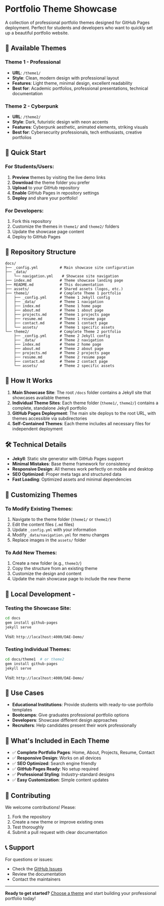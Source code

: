 # Portfolio Theme Showcase

A collection of professional portfolio themes designed for GitHub Pages deployment. Perfect for students and developers who want to quickly set up a beautiful portfolio website.

## 🎨 Available Themes

### Theme 1 - Professional
- **URL**: `/theme1/`
- **Style**: Clean, modern design with professional layout
- **Features**: Light theme, minimal design, excellent readability
- **Best for**: Academic portfolios, professional presentations, technical documentation

### Theme 2 - Cyberpunk
- **URL**: `/theme2/`
- **Style**: Dark, futuristic design with neon accents
- **Features**: Cyberpunk aesthetic, animated elements, striking visuals
- **Best for**: Cybersecurity professionals, tech enthusiasts, creative portfolios

## 🚀 Quick Start

### For Students/Users:
1. **Preview** themes by visiting the live demo links
2. **Download** the theme folder you prefer
3. **Upload** to your GitHub repository
4. **Enable** GitHub Pages in repository settings
5. **Deploy** and share your portfolio!

### For Developers:
1. Fork this repository
2. Customize the themes in `theme1/` and `theme2/` folders
3. Update the showcase page content
4. Deploy to GitHub Pages

## 📁 Repository Structure

```
docs/
├── _config.yml          # Main showcase site configuration
├── _data/
│   └── navigation.yml    # Showcase site navigation
├── index.md             # Theme showcase landing page
├── README.md            # This documentation
├── assets/              # Shared assets (logos, etc.)
├── theme1/              # Complete Theme 1 portfolio
│   ├── _config.yml      # Theme 1 Jekyll config
│   ├── _data/           # Theme 1 navigation
│   ├── index.md         # Theme 1 home page
│   ├── about.md         # Theme 1 about page
│   ├── projects.md      # Theme 1 projects page
│   ├── resume.md        # Theme 1 resume page
│   ├── contact.md       # Theme 1 contact page
│   └── assets/          # Theme 1 specific assets
└── theme2/              # Complete Theme 2 portfolio
    ├── _config.yml      # Theme 2 Jekyll config
    ├── _data/           # Theme 2 navigation
    ├── index.md         # Theme 2 home page
    ├── about.md         # Theme 2 about page
    ├── projects.md      # Theme 2 projects page
    ├── resume.md        # Theme 2 resume page
    ├── contact.md       # Theme 2 contact page
    └── assets/          # Theme 2 specific assets
```

## 🔧 How It Works

1. **Main Showcase Site**: The root `/docs` folder contains a Jekyll site that showcases available themes
2. **Individual Theme Sites**: Each theme folder (`theme1/`, `theme2/`) contains a complete, standalone Jekyll portfolio
3. **GitHub Pages Deployment**: The main site deploys to the root URL, with themes accessible via subdirectories
4. **Self-Contained Themes**: Each theme includes all necessary files for independent deployment

## 🛠️ Technical Details

- **Jekyll**: Static site generator with GitHub Pages support
- **Minimal Mistakes**: Base theme framework for consistency
- **Responsive Design**: All themes work perfectly on mobile and desktop
- **SEO Optimized**: Proper meta tags and structured data
- **Fast Loading**: Optimized assets and minimal dependencies

## 📝 Customizing Themes

### To Modify Existing Themes:
1. Navigate to the theme folder (`theme1/` or `theme2/`)
2. Edit the content files (`.md` files)
3. Update `_config.yml` with your information
4. Modify `_data/navigation.yml` for menu changes
5. Replace images in the `assets/` folder

### To Add New Themes:
1. Create a new folder (e.g., `theme3/`)
2. Copy the structure from an existing theme
3. Customize the design and content
4. Update the main showcase page to include the new theme

## 🔄 Local Development - 

### Testing the Showcase Site:
```bash
cd docs
gem install github-pages
jekyll serve
```
Visit: `http://localhost:4000/DAE-Demo/`

### Testing Individual Themes:
```bash
cd docs/theme1  # or theme2
gem install github-pages
jekyll serve
```
Visit: `http://localhost:4000/DAE-Demo/`

## 🎯 Use Cases

- **Educational Institutions**: Provide students with ready-to-use portfolio templates
- **Bootcamps**: Give graduates professional portfolio options
- **Developers**: Showcase different design approaches
- **Recruiters**: Help candidates present their work professionally

## 📄 What's Included in Each Theme

- ✅ **Complete Portfolio Pages**: Home, About, Projects, Resume, Contact
- ✅ **Responsive Design**: Works on all devices
- ✅ **SEO Optimized**: Search engine friendly
- ✅ **GitHub Pages Ready**: No setup required
- ✅ **Professional Styling**: Industry-standard designs
- ✅ **Easy Customization**: Simple content updates

## 🤝 Contributing

We welcome contributions! Please:
1. Fork the repository
2. Create a new theme or improve existing ones
3. Test thoroughly
4. Submit a pull request with clear documentation

## 📞 Support

For questions or issues:
- Check the [GitHub Issues](https://github.com/your-username/DAE-Demo/issues)
- Review the documentation
- Contact the maintainers

---

**Ready to get started?** [Choose a theme](/) and start building your professional portfolio today!